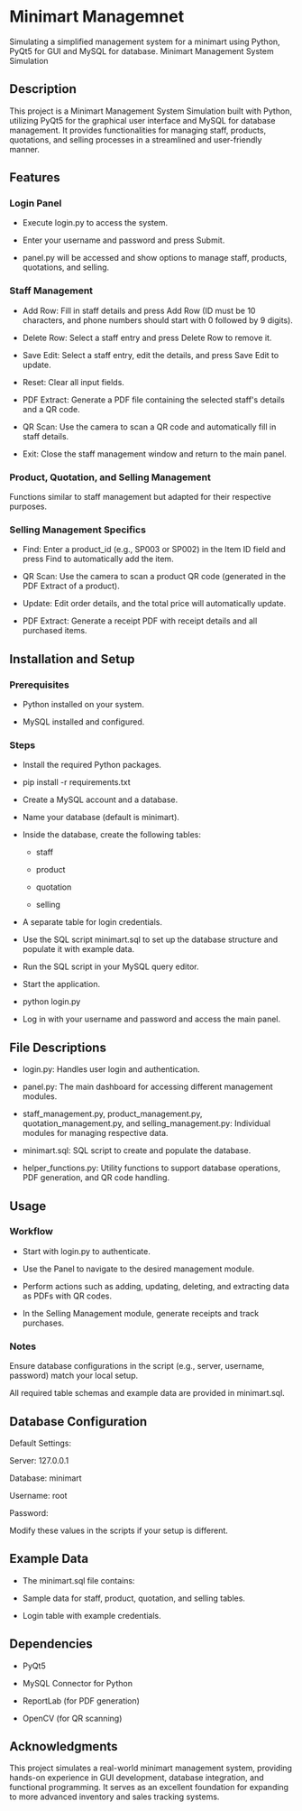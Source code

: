 # Minimart Managemnet

Simulating a simplified management system for a minimart using Python, PyQt5 for GUI and MySQL for database. 
Minimart Management System Simulation

## Description

This project is a Minimart Management System Simulation built with Python, utilizing PyQt5 for the graphical user interface and MySQL for database management. It provides functionalities for managing staff, products, quotations, and selling processes in a streamlined and user-friendly manner.

## Features

### Login Panel

* Execute login.py to access the system.

* Enter your username and password and press Submit.

* panel.py will be accessed and show options to manage staff, products, quotations, and selling.

### Staff Management

* Add Row: Fill in staff details and press Add Row (ID must be 10 characters, and phone numbers should start with 0 followed by 9 digits).

* Delete Row: Select a staff entry and press Delete Row to remove it.

* Save Edit: Select a staff entry, edit the details, and press Save Edit to update.

* Reset: Clear all input fields.

* PDF Extract: Generate a PDF file containing the selected staff's details and a QR code.

* QR Scan: Use the camera to scan a QR code and automatically fill in staff details.

* Exit: Close the staff management window and return to the main panel.

### Product, Quotation, and Selling Management

Functions similar to staff management but adapted for their respective purposes.

### Selling Management Specifics

* Find: Enter a product_id (e.g., SP003 or SP002) in the Item ID field and press Find to automatically add the item.

* QR Scan: Use the camera to scan a product QR code (generated in the PDF Extract of a product).

* Update: Edit order details, and the total price will automatically update.

* PDF Extract: Generate a receipt PDF with receipt details and all purchased items.

## Installation and Setup

### Prerequisites

* Python installed on your system.

* MySQL installed and configured.

### Steps

* Install the required Python packages.

* pip install -r requirements.txt

* Create a MySQL account and a database.

* Name your database (default is minimart).

* Inside the database, create the following tables:

   * staff

   * product

   * quotation

   * selling

* A separate table for login credentials.

* Use the SQL script minimart.sql to set up the database structure and populate it with example data.

* Run the SQL script in your MySQL query editor.

* Start the application.

* python login.py

* Log in with your username and password and access the main panel.

## File Descriptions

* login.py: Handles user login and authentication.

* panel.py: The main dashboard for accessing different management modules.

* staff_management.py, product_management.py, quotation_management.py, and selling_management.py: Individual modules for managing respective data.

* minimart.sql: SQL script to create and populate the database.

* helper_functions.py: Utility functions to support database operations, PDF generation, and QR code handling.

## Usage

### Workflow

* Start with login.py to authenticate.

* Use the Panel to navigate to the desired management module.

* Perform actions such as adding, updating, deleting, and extracting data as PDFs with QR codes.

* In the Selling Management module, generate receipts and track purchases.

### Notes

Ensure database configurations in the script (e.g., server, username, password) match your local setup.

All required table schemas and example data are provided in minimart.sql.

## Database Configuration

Default Settings:

Server: 127.0.0.1

Database: minimart

Username: root

Password: 

Modify these values in the scripts if your setup is different.

## Example Data

* The minimart.sql file contains:

* Sample data for staff, product, quotation, and selling tables.

* Login table with example credentials.

## Dependencies

* PyQt5

* MySQL Connector for Python

* ReportLab (for PDF generation)

* OpenCV (for QR scanning)

## Acknowledgments

This project simulates a real-world minimart management system, providing hands-on experience in GUI development, database integration, and functional programming. It serves as an excellent foundation for expanding to more advanced inventory and sales tracking systems.
